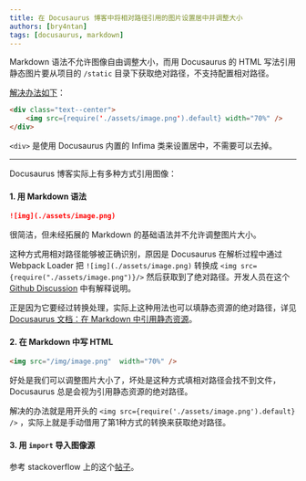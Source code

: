 ```yaml
---
title: 在 Docusaurus 博客中将相对路径引用的图片设置居中并调整大小
authors: [bry4ntan]
tags: [docusaurus, markdown]
---
```


Markdown 语法不允许图像自由调整大小，而用 Docusaurus 的 HTML 写法引用静态图片要从项目的 `/static` 目录下获取绝对路径，不支持配置相对路径。

<u>解决办法如下</u>：
```md
<div class="text--center">
    <img src={require('./assets/image.png').default} width="70%" />
</div>
```
`<div>` 是使用 Docusaurus 内置的 Infima 类来设置居中，不需要可以去掉。

<!-- truncate -->
---
Docusaurus 博客实际上有多种方式引用图像：

#### 1. 用 Markdown 语法
```md
![img](./assets/image.png)
```
很简洁，但未经拓展的 Markdown 的基础语法并不允许调整图片大小。

这种方式用相对路径能够被正确识别，原因是 Docusaurus 在解析过程中通过 Webpack Loader 把 `![img](./assets/image.png)` 转换成 `<img src={require("./assets/image.png")}/>` 然后获取到了绝对路径。开发人员在这个 [Github Discussion](https://github.com/facebook/docusaurus/discussions/10467) 中有解释说明。

正是因为它要经过转换处理，实际上这种用法也可以填静态资源的绝对路径，详见 [Docusaurus 文档：在 Markdown 中引用静态资源](https://docusaurus.io/docs/static-assets#in-markdown)。

#### 2. 在 Markdown 中写 HTML
```md
<img src="/img/image.png"  width="70%" />
```
好处是我们可以调整图片大小了，坏处是这种方式填相对路径会找不到文件，Docusaurus 总是会视为引用静态资源的绝对路径。

解决的办法就是用开头的 `<img src={require('./assets/image.png').default} />` ，实际上就是手动借用了第1种方式的转换来获取绝对路径。

#### 3. 用 `import` 导入图像源

参考 stackoverflow 上的这个[帖子](https://stackoverflow.com/questions/58265585/change-image-size-in-docusaurus)。


